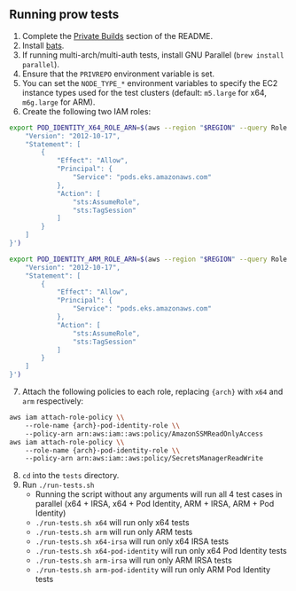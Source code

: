 ## Running prow tests

1. Complete the [Private Builds](https://github.com/aws/secrets-store-csi-driver-provider-aws/tree/main#private-builds) section of the README.
2. Install [bats](https://github.com/bats-core/bats-core).
3. If running multi-arch/multi-auth tests, install GNU Parallel (`brew install parallel`).
4. Ensure that the `PRIVREPO` environment variable is set.
5. You can set the `NODE_TYPE_*` environment variables to specify the EC2 instance types used for the test clusters (default: `m5.large` for x64, `m6g.large` for ARM).
6. Create the following two IAM roles:

```bash
export POD_IDENTITY_X64_ROLE_ARN=$(aws --region "$REGION" --query Role.Arn --output text iam create-role --role-name x64-pod-identity-role --assume-role-policy-document '{
    "Version": "2012-10-17",
    "Statement": [
        {
            "Effect": "Allow",
            "Principal": {
                "Service": "pods.eks.amazonaws.com"
            },
            "Action": [
                "sts:AssumeRole",
                "sts:TagSession"
            ]
        }
    ]
}')

export POD_IDENTITY_ARM_ROLE_ARN=$(aws --region "$REGION" --query Role.Arn --output text iam create-role --role-name arm-pod-identity-role --assume-role-policy-document '{
    "Version": "2012-10-17",
    "Statement": [
        {
            "Effect": "Allow",
            "Principal": {
                "Service": "pods.eks.amazonaws.com"
            },
            "Action": [
                "sts:AssumeRole",
                "sts:TagSession"
            ]
        }
    ]
}')
```

7. Attach the following policies to each role, replacing `{arch}` with `x64` and `arm` respectively:

```bash
aws iam attach-role-policy \\
	--role-name {arch}-pod-identity-role \\
	--policy-arn arn:aws:iam::aws:policy/AmazonSSMReadOnlyAccess
aws iam attach-role-policy \\
	--role-name {arch}-pod-identity-role \\
	--policy-arn arn:aws:iam::aws:policy/SecretsManagerReadWrite
```

8. `cd` into the `tests` directory.
9. Run `./run-tests.sh`
   - Running the script without any arguments will run all 4 test cases in parallel (x64 + IRSA, x64 + Pod Identity, ARM + IRSA, ARM + Pod Identity)
   - `./run-tests.sh x64` will run only x64 tests
   - `./run-tests.sh arm` will run only ARM tests
   - `./run-tests.sh x64-irsa` will run only x64 IRSA tests
   - `./run-tests.sh x64-pod-identity` will run only x64 Pod Identity tests
   - `./run-tests.sh arm-irsa` will run only ARM IRSA tests
   - `./run-tests.sh arm-pod-identity` will run only ARM Pod Identity tests
